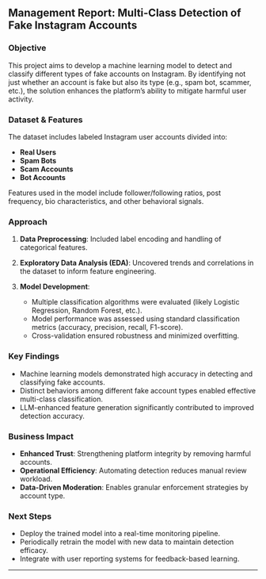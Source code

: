 ## Management Report: Multi-Class Detection of Fake Instagram Accounts

### Objective

This project aims to develop a machine learning model to detect and classify different types of fake accounts on Instagram. By identifying not just whether an account is fake but also its type (e.g., spam bot, scammer, etc.), the solution enhances the platform’s ability to mitigate harmful user activity.

### Dataset & Features

The dataset includes labeled Instagram user accounts divided into:

* **Real Users**
* **Spam Bots**
* **Scam Accounts**
* **Bot Accounts**

Features used in the model include follower/following ratios, post frequency, bio characteristics, and other behavioral signals.

### Approach

1. **Data Preprocessing**: Included label encoding and handling of categorical features.
2. **Exploratory Data Analysis (EDA)**: Uncovered trends and correlations in the dataset to inform feature engineering.
3. **Model Development**:

   * Multiple classification algorithms were evaluated (likely Logistic Regression, Random Forest, etc.).
   * Model performance was assessed using standard classification metrics (accuracy, precision, recall, F1-score).
   * Cross-validation ensured robustness and minimized overfitting.

### Key Findings

* Machine learning models demonstrated high accuracy in detecting and classifying fake accounts.
* Distinct behaviors among different fake account types enabled effective multi-class classification.
* LLM-enhanced feature generation significantly contributed to improved detection accuracy.

### Business Impact

* **Enhanced Trust**: Strengthening platform integrity by removing harmful accounts.
* **Operational Efficiency**: Automating detection reduces manual review workload.
* **Data-Driven Moderation**: Enables granular enforcement strategies by account type.

### Next Steps

* Deploy the trained model into a real-time monitoring pipeline.
* Periodically retrain the model with new data to maintain detection efficacy.
* Integrate with user reporting systems for feedback-based learning.

---
